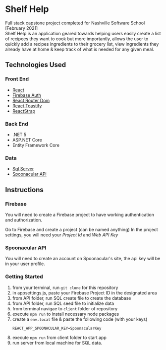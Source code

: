 # Shelf Help
Full stack capstone project completed for Nashville Software School [February 2021]  
Shelf Help is an application geared towards helping users easily create a list of recipees they want to cook but more importantly, allows the user to quickly add a recipes ingredients to their grocery list, view ingredients they already have at home & keep track of what is needed for any given meal. 


## Technologies Used
### Front End
* [React](https://reactjs.org/)
* [Firebase Auth](https://firebase.google.com/)
* [React Router Dom](https://reactrouter.com/)
* [React Toastify](https://fkhadra.github.io/react-toastify/introduction/)
* [ReactStrap](https://reactstrap.github.io/)

### Back End
* .NET 5 
* ASP.NET Core 
* Entity Framework Core 

### Data
* [Sql Server](https://www.microsoft.com/en-us/sql-server/sql-server-downloads)
* [Spoonacular API](https://spoonacular.com/food-api) 

## Instructions
### Firebase
You will need to create a Firebase project to have working authentication and authorization.

Go to Firebase and create a project (can be named anything)
In the project settings, you will need your _Project Id_ and _Web API Key_

### Spoonacular API
You will need to create an account on Spoonacular's site, the api key will be in your user profile. 

### Getting Started
1. from your terminal, run `git clone` for this repository
2. in appsettings.js, paste your Firebase Project ID in the designated area
3. from API folder, run SQL create file to create the database
4. from API folder, run SQL seed file to initialize data
5. from terminal navigae to `client` folder of repository
6. execute `npm run` to install necessary node packages
7. create a `env.local` file & paste the following code (with your keys)
    ``` REACT_APP_API_KEY=FirebaseAPIKey
    REACT_APP_SPOONACULAR_KEY=SpoonacularKey
8. execute `npm run` from client folder to start app
9. run server from local machine for SQL data. 
